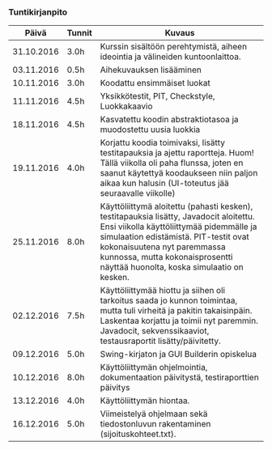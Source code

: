 ### Tuntikirjanpito
Päivä | Tunnit | Kuvaus
--------------- | ----- | ------
31.10.2016 | 3.0h | Kurssin sisältöön perehtymistä, aiheen ideointia ja välineiden kuntoonlaittoa.
03.11.2016 | 0.5h | Aihekuvauksen lisääminen
10.11.2016 | 3.0h | Koodattu ensimmäiset luokat
11.11.2016 | 4.5h | Yksikkötestit, PIT, Checkstyle, Luokkakaavio
18.11.2016 | 4.5h | Kasvatettu koodin abstraktiotasoa ja muodostettu uusia luokkia
19.11.2016 | 4.0h | Korjattu koodia toimivaksi, lisätty testitapauksia ja ajettu raportteja. Huom! Tällä viikolla oli paha flunssa, joten en saanut käytettyä koodaukseen niin paljon aikaa kun halusin (UI-toteutus jää seuraavalle viikolle)
25.11.2016 | 8.0h | Käyttöliittymä aloitettu (pahasti kesken), testitapauksia lisätty, Javadocit aloitettu. Ensi viikolla käyttöliittymää pidemmälle ja simulaation edistämistä. PIT-testit ovat kokonaisuutena nyt paremmassa kunnossa, mutta kokonaisprosentti näyttää huonolta, koska simulaatio on kesken.
02.12.2016 | 7.5h | Käyttöliittymää hiottu ja siihen oli tarkoitus saada jo kunnon toimintaa, mutta tuli virheitä ja pakitin takaisinpäin. Laskentaa korjattu ja toimii nyt paremmin. Javadocit, sekvenssikaaviot, testausraportit lisätty/päivitetty.
09.12.2016 | 5.0h | Swing-kirjaton ja GUI Builderin opiskelua
10.12.2016 | 8.0h | Käyttöliittymän ohjelmointia, dokumentaation päivitystä, testiraporttien päivitys
13.12.2016 | 4.0h | Käyttöliittymän hiontaa.
16.12.2016 | 5.0h | Viimeistelyä ohjelmaan sekä tiedostonluvun rakentaminen (sijoituskohteet.txt).
